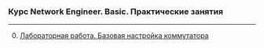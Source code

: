 ### Курс Network Engineer. Basic. Практические занятия
___

0. [Лабораторная работа. Базовая настройка коммутатора](/Users/mac_rsy/Documents/Network-Engineer-Сourse/Lab_1)